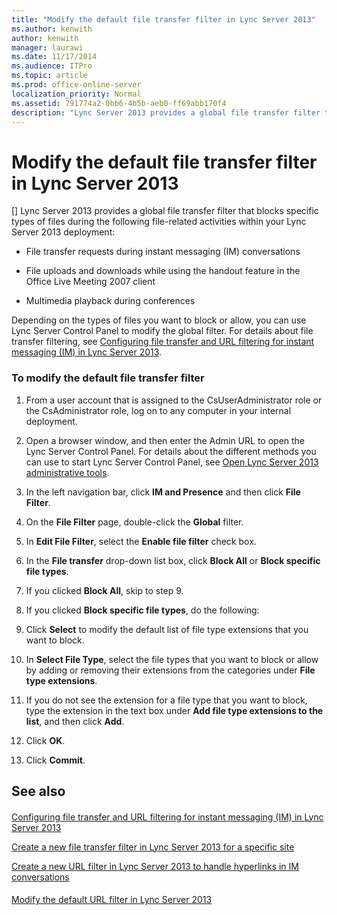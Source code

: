 ```yaml
---
title: "Modify the default file transfer filter in Lync Server 2013"
ms.author: kenwith
author: kenwith
manager: laurawi
ms.date: 11/17/2014
ms.audience: ITPro
ms.topic: article
ms.prod: office-online-server
localization_priority: Normal
ms.assetid: 791774a2-0bb6-4b5b-aeb0-ff69abb170f4
description: "Lync Server 2013 provides a global file transfer filter that blocks specific types of files during the following file-related activities within your Lync Server 2013 deployment:"
---
```


# Modify the default file transfer filter in Lync Server 2013
[]
Lync Server 2013 provides a global file transfer filter that blocks specific types of files during the following file-related activities within your Lync Server 2013 deployment:
  
- File transfer requests during instant messaging (IM) conversations
    
- File uploads and downloads while using the handout feature in the Office Live Meeting 2007 client
    
- Multimedia playback during conferences
    
Depending on the types of files you want to block or allow, you can use Lync Server Control Panel to modify the global filter. For details about file transfer filtering, see [Configuring file transfer and URL filtering for instant messaging (IM) in Lync Server 2013](configuring-file-transfer-and-url-filtering-for-instant-messaging-im.md).
  
### To modify the default file transfer filter

1. From a user account that is assigned to the CsUserAdministrator role or the CsAdministrator role, log on to any computer in your internal deployment.
    
2. Open a browser window, and then enter the Admin URL to open the Lync Server Control Panel. For details about the different methods you can use to start Lync Server Control Panel, see [Open Lync Server 2013 administrative tools](open-lync-server-administrative-tools.md).
    
3. In the left navigation bar, click **IM and Presence** and then click **File Filter**.
    
4. On the **File Filter** page, double-click the **Global** filter. 
    
5. In **Edit File Filter**, select the **Enable file filter** check box. 
    
6. In the **File transfer** drop-down list box, click **Block All** or **Block specific file types**.
    
7. If you clicked **Block All**, skip to step 9.
    
8. If you clicked **Block specific file types**, do the following:
    
1. Click **Select** to modify the default list of file type extensions that you want to block. 
    
2. In **Select File Type**, select the file types that you want to block or allow by adding or removing their extensions from the categories under **File type extensions**.
    
3. If you do not see the extension for a file type that you want to block, type the extension in the text box under **Add file type extensions to the list**, and then click **Add**.
    
4. Click **OK**.
    
9. Click **Commit**.
    
## See also

#### 

[Configuring file transfer and URL filtering for instant messaging (IM) in Lync Server 2013](configuring-file-transfer-and-url-filtering-for-instant-messaging-im.md)
  
[Create a new file transfer filter in Lync Server 2013 for a specific site](create-a-new-file-transfer-filter-for-a-specific-site.md)
  
[Create a new URL filter in Lync Server 2013 to handle hyperlinks in IM conversations](create-a-new-url-filter-to-handle-hyperlinks-in-im-conversations.md)
#### 

[Modify the default URL filter in Lync Server 2013](modify-the-default-url-filter.md)

